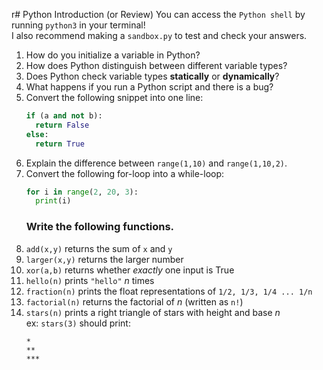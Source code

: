 r# Python Introduction (or Review)
You can access the `Python shell` by running `python3` in your terminal!  
I also recommend making a `sandbox.py` to test and check your answers.

1. How do you initialize a variable in Python?
1. How does Python distinguish between different variable types?
1. Does Python check variable types **statically** or **dynamically**?
1. What happens if you run a Python script and there is a bug?
1. Convert the following snippet into one line:
    ```py
    if (a and not b):
      return False
    else:
      return True
    ```
1. Explain the difference between `range(1,10)` and `range(1,10,2)`.
1. Convert the following for-loop into a while-loop:
    ```py
    for i in range(2, 20, 3):
      print(i)
    ```
    ### Write the following functions.
1. `add(x,y)` returns the sum of `x` and `y`
1. `larger(x,y)` returns the larger number
1. `xor(a,b)` returns whether _exactly_ one input is True
1. `hello(n)` prints `"hello"` _n_ times
1. `fraction(n)` prints the float representations of `1/2, 1/3, 1/4 ... 1/n`
1. `factorial(n)` returns the factorial of _n_ (written as `n!`)
1. `stars(n)` prints a right triangle of stars with height and base _n_  
    ex: `stars(3)` should print:
    ```
    *
    **
    ***
    ```